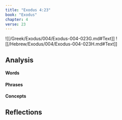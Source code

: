 ```yaml
---
title: "Exodus 4:23"
book: "Exodus"
chapter: 4
verse: 23
---
```

![[/Greek/Exodus/004/Exodus-004-023G.md#Text]]
![[/Hebrew/Exodus/004/Exodus-004-023H.md#Text]]

## Analysis

#### Words

#### Phrases

#### Concepts

## Reflections
